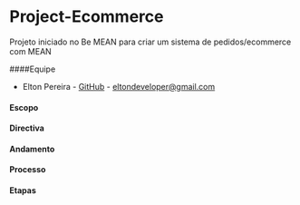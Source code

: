# Project-Ecommerce
Projeto iniciado no Be MEAN para criar um sistema de pedidos/ecommerce com MEAN

####Equipe

- Elton Pereira - [GitHub](https://github.com/eltondev) - eltondeveloper@gmail.com

#### Escopo

#### Directiva

#### Andamento

#### Processo

#### Etapas
